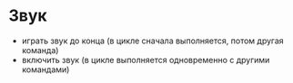 # Звук
- играть звук до конца (в цикле сначала выполняется, потом другая команда)
- включить звук (в цикле выполняется одновременно с другими командами)
